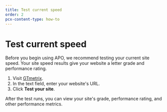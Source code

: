 ```yaml
---
title: Test current speed
order: 2
pcx-content-type: how-to
---
```


# Test current speed

Before you begin using APO, we recommend testing your current site speed. Your site speed results give your website a letter grade and performance rating.

1. Visit [GTmetrix](https://gtmetrix.com/).
1. In the text field, enter your website's URL.
1. Click **Test your site**.

After the test runs, you can view your site's grade, performance rating, and other performance metrics.
